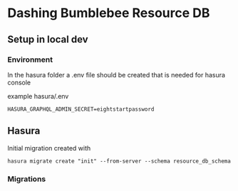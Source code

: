 # Dashing Bumblebee Resource DB

## Setup in local dev

### Environment

In the hasura folder a .env file should be created that is needed for hasura console

example hasura/.env

    HASURA_GRAPHQL_ADMIN_SECRET=eightstartpassword 

## Hasura

Initial migration created with

    hasura migrate create "init" --from-server --schema resource_db_schema

### Migrations

